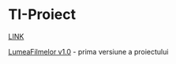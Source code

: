 # TI-Proiect
[LINK](https://lumeafilmelor.000webhostapp.com)

[LumeaFilmelor v1.0](http://lumeafilmelor.ro.tn/index.php) - prima versiune a proiectului

